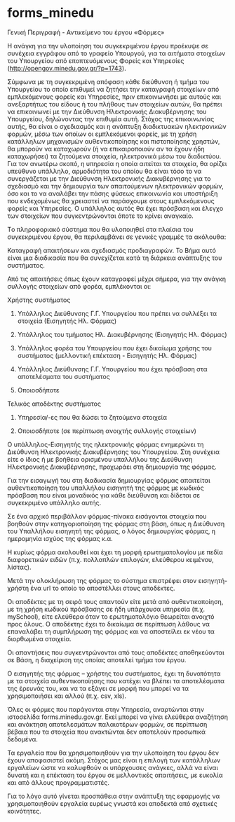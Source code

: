 # forms_minedu
Γενική Περιγραφή - Αντικείμενο του έργου «Φόρμες»

Η ανάγκη για την υλοποίηση του συγκεκριμένου έργου προέκυψε σε  συνέχεια εγγράφου από το γραφείο Υπουργού, για τα αιτήματα στοιχείων του Υπουργείου από εποπτευόμενους Φορείς και Υπηρεσίες 
(http://opengov.minedu.gov.gr/?p=1743).

 Σύμφωνα με τη συγκεκριμένη απόφαση κάθε διεύθυνση ή τμήμα του Υπουργείου το οποίο επιθυμεί να ζητήσει την καταγραφή στοιχείων από εμπλεκόμενους φορείς και Υπηρεσίες, πριν επικοινωνήσει με αυτούς και ανεξαρτήτως του είδους ή του πλήθους των στοιχείων αυτών, θα πρέπει να επικοινωνεί με την Διεύθυνση Ηλεκτρονικής Διακυβέρνησης του Υπουργείου, δηλώνοντας την επιθυμία αυτή. Στόχος της επικοινωνίας αυτής, θα είναι ο σχεδιασμός και η ανάπτυξη διαδικτυακών ηλεκτρονικών φορμών, μέσω των οποίων οι εμπλεκόμενοι φορείς, με τη χρήση κατάλληλων μηχανισμών αυθεντικοποίησης και πιστοποίησης χρηστών, θα μπορούν να καταχωρούν (ή να επικαιροποιούν αν τα έχουν ήδη καταχωρήσει) τα ζητούμενα στοιχεία, ηλεκτρονικά μέσω του διαδικτύου. 
Για τον ανωτέρω σκοπό, η υπηρεσία η οποία αιτείται τα στοιχεία, θα ορίζει υπεύθυνο υπάλληλο, αρμοδιότητα του οποίου θα είναι τόσο το να συνεργάζεται με την Διεύθυνση Ηλεκτρονικής Διακυβέρνησης για το σχεδιασμό και την δημιουργία των απαιτούμενων ηλεκτρονικών φορμών, όσο και το να αναλάβει την πάσης φύσεως επικοινωνία και υποστήριξη που ενδεχομένως θα χρειαστεί να παράσχουμε στους εμπλεκόμενους φορείς και Υπηρεσίες. O υπάλληλος αυτός θα έχει πρόσβαση και έλεγχο των στοιχείων που συγκεντρώνονται όποτε το κρίνει αναγκαίο. 

Tο πληροφοριακό σύστημα που θα υλοποιηθεί στα πλαίσια του συγκεκριμένου έργου, θα περιλαμβάνει σε γενικές γραμμές τα ακόλουθα:

Καταγραφή απαιτήσεων και σχεδιασμός προδιαγραφών. Το Βήμα αυτό είναι μια διαδικασία που θα συνεχίζεται κατά τη διάρκεια ανάπτυξης του συστήματος. 

Από τις απαιτήσεις όπως έχουν καταγραφεί μέχρι σήμερα, για την ανάγκη συλλογής στοιχείων από φορέα, εμπλέκονται οι:

Χρήστης συστήματος

1.	Υπάλληλος Διεύθυνσης Γ.Γ. Υπουργείου που πρέπει να συλλέξει τα στοιχεία (Εισηγητής Ηλ. Φόρμας)

2.	Υπάλληλος του τμήματος Ηλ. Διακυβέρνησης (Εισηγητής Ηλ. Φόρμας)

3.	Υπάλληλος φορέα του Υπουργείου που έχει δικαίωμα χρήσης του συστήματος (μελλοντική επέκταση - Εισηγητής Ηλ. Φόρμας)

4.	Υπάλληλος Διεύθυνσης Γ.Γ. Υπουργείου που έχει πρόσβαση στα αποτελέσματα του συστήματος

5.	Οποιοσδήποτε 

Τελικός αποδέκτης συστήματος

1.	Υπηρεσία/-ες που θα δώσει τα ζητούμενα στοιχεία

2.	Οποιοσδήποτε (σε περίπτωση ανοιχτής συλλογής στοιχείων)

 Ο υπάλληλος-Εισηγητής της ηλεκτρονικής φόρμας ενημερώνει τη Διεύθυνση Ηλεκτρονικής Διακυβέρνησης του Υπουργείου. Στη συνέχεια είτε ο ίδιος ή με βοήθεια ορισμένου υπαλλήλου της Διεύθυνση Ηλεκτρονικής Διακυβέρνησης, προχωράει στη δημιουργία της φόρμας. 

Για την εισαγωγή του στη διαδικασία δημιουργίας φόρμας απαιτείται αυθεντικοποίηση του υπαλλήλου εισηγητή της φόρμας με κωδικός πρόσβαση που είναι μοναδικός για κάθε διεύθυνση και δίδεται σε συγκεκριμένο υπάλληλο αυτής.

Σε ένα αρχικό περιβάλλον φόρμας-πίνακα εισάγονται στοιχεία που βοηθούν στην κατηγοριοποίηση της φόρμας στη βάση, όπως η Διεύθυνση του Υπαλλήλου εισηγητή της φόρμας, ο λόγος δημιουργίας φόρμας, η ημερομηνία ισχύος της φόρμας κ.α.

Η κυρίως φόρμα ακολουθεί και έχει τη μορφή ερωτηματολογίου με πεδία διαφορετικών ειδών (π.χ. πολλαπλών επιλογών, ελεύθερου κειμένου, λίστας). 

Μετά την ολοκλήρωση της φόρμας το σύστημα επιστρέφει στον εισηγητή-χρήστη ένα url το οποίο το αποστέλλει στους αποδέκτες.

Οι αποδέκτες με τη σειρά τους απαντούν είτε μετά από αυθεντικοποίηση, με τη χρήση κωδικού πρόσβασης σε ήδη υπάρχουσα υπηρεσία (π.χ. mySchool), είτε ελεύθερα όταν το ερωτηματολόγιο θεωρείται ανοιχτό προς όλους. Ο αποδέκτης έχει το δικαίωμα σε περίπτωση λάθους να επαναλάβει τη συμπλήρωση της φόρμας και να αποστείλει εκ νέου τα διορθωμένα στοιχεία. 

Οι απαντήσεις που συγκεντρώνονται από τους αποδέκτες αποθηκεύονται σε Βάση, η διαχείριση της οποίας αποτελεί τμήμα του έργου. 

Ο εισηγητής της φόρμας – χρήστης του συστήματος, έχει τη δυνατότητα με τα στοιχεία αυθεντικοποίησης που κατέχει να βλέπει τα αποτελέσματα της έρευνάς του, και να τα εξάγει σε μορφή που μπορεί να τα χρησιμοποιήσει και αλλού (π.χ. csv, xls). 

Όλες οι φόρμες που παράγονται στην Υπηρεσία, αναρτώνται στην ιστοσελίδα forms.minedu.gov.gr. Εκεί μπορεί να γίνει ελεύθερα αναζήτηση και ανάκτηση αποτελεσμάτων παλαιοτέρων φορμών, σε περίπτωση βέβαια που τα στοιχεία που ανακτώνται δεν αποτελούν προσωπικά δεδομένα.

Τα εργαλεία που θα χρησιμοποιηθούν για την υλοποίηση του έργου δεν έχουν αποφασιστεί ακόμη. Στόχος μας είναι η επιλογή των κατάλληλων εργαλείων ώστε να καλυφθούν οι υπάρχουσες ανάγκες, αλλά να είναι δυνατή και η επέκταση του έργου σε μελλοντικές απαιτήσεις, με ευκολία και από άλλους προγραμματιστές. 

Για το λόγο αυτό  γίνεται προσπάθεια στην ανάπτυξη της εφαρμογής να χρησιμοποιηθούν εργαλεία ευρέως γνωστά και αποδεκτά από σχετικές κοινότητες.



